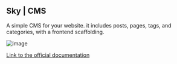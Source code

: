 ## Sky | CMS

A simple CMS for your website. it includes posts, pages, tags, and categories, with a frontend scaffolding.

![image](https://user-images.githubusercontent.com/11015977/204795757-29130e81-4bcf-4286-a37e-2ae63f6770d0.png)

[Link to the official documentation](https://larazeus.com/docs/sky)
